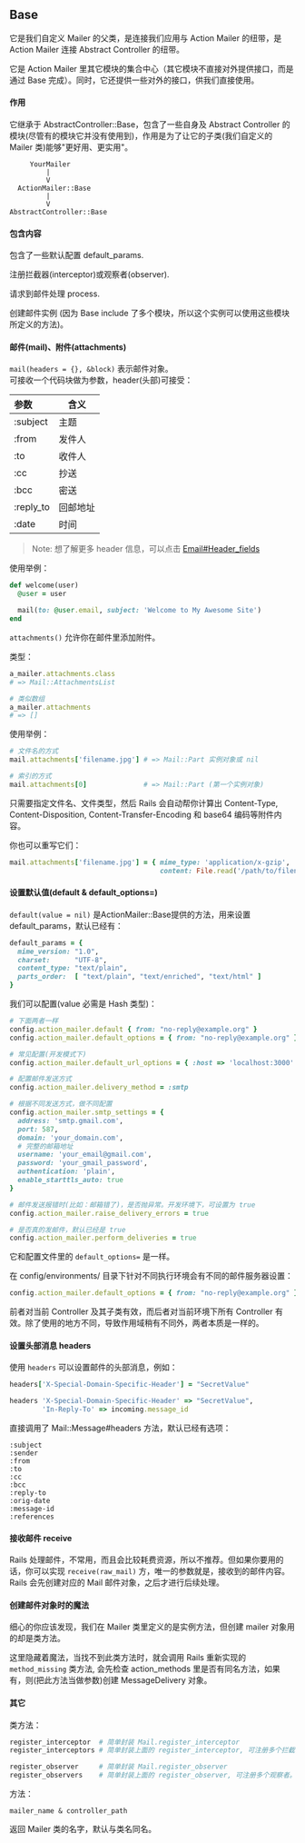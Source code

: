 ## Base

它是我们自定义 Mailer 的父类，是连接我们应用与 Action Mailer 的纽带，是 Action Mailer 连接 Abstract Controller 的纽带。

它是 Action Mailer 里其它模块的集合中心（其它模块不直接对外提供接口，而是通过 Base 完成）。同时，它还提供一些对外的接口，供我们直接使用。

#### 作用

它继承于 AbstractController::Base，包含了一些自身及 Abstract Controller 的模块(尽管有的模块它并没有使用到)，作用是为了让它的子类(我们自定义的 Mailer 类)能够"更好用、更实用"。

```
     YourMailer
         |
         V
  ActionMailer::Base
         |
         V
AbstractController::Base
```

#### 包含内容

包含了一些默认配置 default_params.

注册拦截器(interceptor)或观察者(observer).

请求到邮件处理 process.

创建邮件实例
(因为 Base include 了多个模块，所以这个实例可以使用这些模块所定义的方法)。

#### 邮件(mail)、附件(attachments)

`mail(headers = {}, &block)` 表示邮件对象。<br>
可接收一个代码块做为参数，header(头部)可接受：

| 参数 | 含义 |
| :-- | -- |
| :subject | 主题 |
| :from | 发件人 |
| :to | 收件人 |
| :cc | 抄送 |
| :bcc | 密送 |
| :reply_to | 回邮地址 |
| :date |时间|

> Note: 想了解更多 header 信息，可以点击 [Email#Header_fields](http://en.wikipedia.org/wiki/Email#Header_fields)

使用举例：

```ruby
def welcome(user)
  @user = user

  mail(to: @user.email, subject: 'Welcome to My Awesome Site')
end
```

`attachments()` 允许你在邮件里添加附件。

类型：

```ruby
a_mailer.attachments.class
# => Mail::AttachmentsList

# 类似数组
a_mailer.attachments
# => []
```

使用举例：

```ruby
# 文件名的方式
mail.attachments['filename.jpg'] # => Mail::Part 实例对象或 nil

# 索引的方式
mail.attachments[0]              # => Mail::Part (第一个实例对象)
```

只需要指定文件名、文件类型，然后 Rails 会自动帮你计算出 Content-Type, Content-Disposition, Content-Transfer-Encoding 和 base64 编码等附件内容。

你也可以重写它们：

```ruby
mail.attachments['filename.jpg'] = { mime_type: 'application/x-gzip',
                                     content: File.read('/path/to/filename.jpg') }
```

#### 设置默认值(default & default_options=)

`default(value = nil)` 是ActionMailer::Base提供的方法，用来设置 default_params，默认已经有：

```ruby
default_params = {
  mime_version: "1.0",
  charset:      "UTF-8",
  content_type: "text/plain",
  parts_order:  [ "text/plain", "text/enriched", "text/html" ]
}
```

我们可以配置(value 必需是 Hash 类型)：

```ruby
# 下面两者一样
config.action_mailer.default { from: "no-reply@example.org" }
config.action_mailer.default_options = { from: "no-reply@example.org" }

# 常见配置(开发模式下)
config.action_mailer.default_url_options = { :host => 'localhost:3000' }

# 配置邮件发送方式
config.action_mailer.delivery_method = :smtp

# 根据不同发送方式，做不同配置
config.action_mailer.smtp_settings = {
  address: 'smtp.gmail.com',
  port: 587,
  domain: 'your_domain.com',
  # 完整的邮箱地址
  username: 'your_email@gmail.com',
  password: 'your_gmail_password',
  authentication: 'plain',
  enable_starttls_auto: true
}

# 邮件发送报错时(比如：邮箱错了)，是否抛异常。开发环境下，可设置为 true
config.action_mailer.raise_delivery_errors = true

# 是否真的发邮件，默认已经是 true
config.action_mailer.perform_deliveries = true
```

它和配置文件里的 `default_options=` 是一样。

在 config/environments/ 目录下针对不同执行环境会有不同的邮件服务器设置：

```ruby
config.action_mailer.default_options = { from: "no-reply@example.org" }
```

前者对当前 Controller 及其子类有效，而后者对当前环境下所有 Controller 有效。除了使用的地方不同，导致作用域稍有不同外，两者本质是一样的。

#### 设置头部消息 headers

使用 `headers` 可以设置邮件的头部消息，例如：

```ruby
headers['X-Special-Domain-Specific-Header'] = "SecretValue"

headers 'X-Special-Domain-Specific-Header' => "SecretValue",
        'In-Reply-To' => incoming.message_id
```

直接调用了 Mail::Message#headers 方法，默认已经有选项：

```
:subject
:sender
:from
:to
:cc
:bcc
:reply-to
:orig-date
:message-id
:references
```

#### 接收邮件 receive

Rails 处理邮件，不常用，而且会比较耗费资源，所以不推荐。但如果你要用的话，你可以实现 `receive(raw_mail)` 方，唯一的参数就是，接收到的邮件内容。<br>
Rails 会先创建对应的 Mail 邮件对象，之后才进行后续处理。

#### 创建邮件对象时的魔法

细心的你应该发现，我们在 Mailer 类里定义的是实例方法，但创建 mailer 对象用的却是类方法。

这里隐藏着魔法，当找不到此类方法时，就会调用 Rails 重新实现的 `method_missing` 类方法, 会先检查 action_methods 里是否有同名方法，如果有，则(把此方法当做参数)创建 MessageDelivery 对象。

#### 其它

类方法：

```ruby
register_interceptor  # 简单封装 Mail.register_interceptor
register_interceptors # 简单封装上面的 register_interceptor, 可注册多个拦截器。

register_observer     # 简单封装 Mail.register_observer
register_observers    # 简单封装上面的 register_observer, 可注册多个观察者。
```

方法：

```
mailer_name & controller_path
```

返回 Mailer 类的名字，默认与类名同名。
